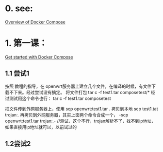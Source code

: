 # 0. see:
[Overview of Docker Compose](https://docs.docker.com/compose/)

# 1. 第一课： 
[Get started with Docker Compose](https://docs.docker.com/compose/gettingstarted/)

## 1.1 尝试1
按照 教程的指导，在 openwrt服务器上建立几个文件，在编译的时候，有文件下载不下来。经过尝试没有搞定。
将文件打包 tar c -f test1.tar  composetest/* 
经过测试用这个命令也行： tar c -f test1.tar  composetest

把文件传到外网服务器上，使用 scp openwrt:test1.tar .  拷贝到本地
scp test1.tat trojan:.  再拷贝到外网服务器，其实上面两个命令合成一个，
-scp openwrt:test1.tar trojan:.-  //测试，这个不行，trojan解析不了，找不到ip地址，如果直接用ip地址就可以，以前试过的

## 1.2尝试2


